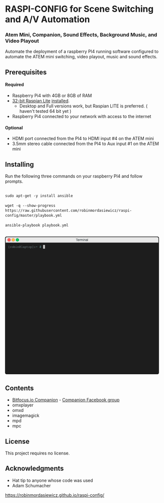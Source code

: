 # RASPI-CONFIG for Scene Switching and A/V Automation

### Atem Mini, Companion, Sound Effects, Background Music, and Video Playout

Automate the deployment of a raspberry PI4 running software configured to automate the ATEM mini switching, video playout, music and sound effects.  

## Prerequisites

#### Required

* Raspberry Pi4 with 4GB or 8GB of RAM
* [32-bit Raspian Lite](https://downloads.raspberrypi.org/raspios_lite_armhf_latest) [installed](https://www.raspberrypi.org/documentation/installation/installing-images/README.md).
  * Desktop and Full versions work, but Raspian LITE is preferred. ( haven't tested 64 bit yet )
* Raspberry Pi4 connected to your network with access to the internet

#### Optional

* HDMI port connected from the PI4 to HDMI input #4 on the ATEM mini
* 3.5mm stereo cable connected from the PI4 to Aux input #1 on the ATEM mini

## Installing

Run the following three commands on your raspberry PI4 and follow prompts.
 
```console

sudo apt-get -y install ansible

wget -q --show-progress https://raw.githubusercontent.com/robinmordasiewicz/raspi-config/master/playbook.yml

ansible-playbook playbook.yml


```

![](install_terminal.gif)

## Contents

* [Bitfocus.io Companion](https://bitfocus.io/) - [Companion Facebook group](https://www.facebook.com/groups/2047850215433318/)
* omxplayer
* omxd
* imagemagick
* mpd
* mpc

## License

This project requires no license.

## Acknowledgments

* Hat tip to anyone whose code was used
* Adam Schumacher

https://robinmordasiewicz.github.io/raspi-config/

<script src="https://utteranc.es/client.js" repo="robinmordasiewicz/raspi-config" issue-term="pathname" theme="github-light" crossorigin="anonymous" async></script>
